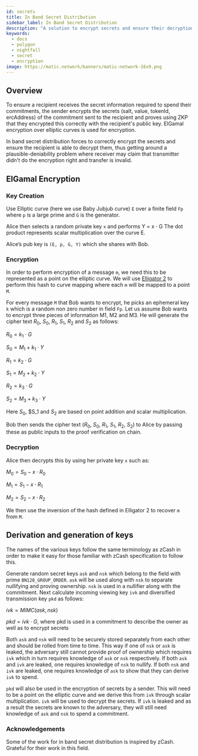```yaml
---
id: secrets
title: In Band Secret Distribution
sidebar_label: In Band Secret Distribution
description: "A solution to encrypt secrets and ensure their decryption."
keywords:
  - docs
  - polygon
  - nightfall
  - secret
  - encryption
image: https://matic.network/banners/matic-network-16x9.png
---
```


## Overview

To ensure a recipient receives the secret information required to spend their commitments, the sender encrypts the secrets (salt, value, tokenId, ercAddress) of the commitment sent to the recipient and proves using ZKP that they encrypted this correctly with the recipient's public key. ElGamal encryption over elliptic curves is used for encryption.

In band secret distribution forces to correctly encrypt the secrets and ensure the recipient is able to decrypt them, thus getting around a plausible-deniability problem where receiver may claim that transmitter didn't do the encryption right and transfer is invalid.

## ElGamal Encryption

### Key Creation

Use Elliptic curve (here we use Baby Jubjub curve) `E` over a finite field `Fp` where `p` is a large prime and `G` is the generator.

Alice then selects a random private key `x` and performs Y = x $\cdot$ G The dot product represents scalar multiplication over the curve E.

Alice’s pub key is `(E, p, G, Y)` which she shares with Bob.

### Encryption

In order to perform encryption of a message `m`, we need this to be represented as a point on the elliptic curve. We will use [Elligator 2](https://dl.acm.org/doi/pdf/10.1145/2508859.2516734) to perform this hash to curve mapping where each `m` will be mapped to a point `M`.

For every message `M` that Bob wants to encrypt, he picks an ephemeral key `k` which is a random non zero number in field `Fp`. Let us assume Bob wants to encrypt three pieces of information M1, M2 and M3. He will generate the cipher text $R_0$, $S_0$, $R_1$, $S_1$, $R_2$ and $S_2$ as follows:

$R_0 = k_1\cdot G$

$S_0 = M_1 + k_1 \cdot Y$

$R_1 = k_2 \cdot G$

$S_1 = M_2 + k_2 \cdot Y$

$R_2 = k_3 \cdot G$

$S_2 = M_3 + k_3 \cdot Y$

Here $S_0$, $S_1 and $S_2$ are based on point addition and scalar multiplication.

Bob then sends the cipher text ($R_0$, $S_0$, $R_1$, $S_1$, $R_2$, $S_2$) to Alice by passing these as public inputs to the proof verification on chain.

### Decryption

Alice then decrypts this by using her private key `x` such as:

$M_0 = S_0 - x \cdot R_0$

$M_1 = S_1 - x \cdot R_1$

$M_2 = S_2 - x \cdot R_2$

We then use the inversion of the hash defined in Elligator 2 to recover `m` from `M`.

## Derivation and generation of keys

The names of the various keys follow the same terminology as zCash in order to make it easy for those familiar with zCash specification to follow this.

Generate random secret keys `ask` and `nsk` which belong to the field with prime `BN128_GROUP_ORDER`. `ask` will be used along with `nsk` to separate nullifying and proving ownership. `nsk` is used in a nullifier along with the commitment. Next calculate incoming viewing key `ivk` and diversified transmission key `pkd` as follows:

$ivk = MiMC(ask, nsk)$

$pkd = ivk \cdot G$, where pkd is used in a commitment to describe the owner as well as to encrypt secrets

Both `ask` and `nsk` will need to be securely stored separately from each other and should be rolled from time to time. This way if one of `nsk` or `ask` is leaked, the adversary still cannot provide proof of ownership which requires `ivk` which in turn requires knowledge of `ask` or `nsk` respectively. If both `ask` and `ivk` are leaked, one requires knowledge of `nsk` to nullify. If both `nsk` and `ivk` are leaked, one requires knowledge of `ask` to show that they can derive `ivk` to spend.

`pkd` will also be used in the encryption of secrets by a sender. This will need to be a point on the elliptic curve and we derive this from `ivk` through scalar multiplication. `ivk` will be used to decrypt the secrets. If `ivk` is leaked and as a result the secrets are known to the adversary, they will still need knowledge of `ask` and `nsk` to spend a commitment.

### Acknowledgements

Some of the work for in band secret distribution is inspired by zCash. Grateful for their work in this field.
